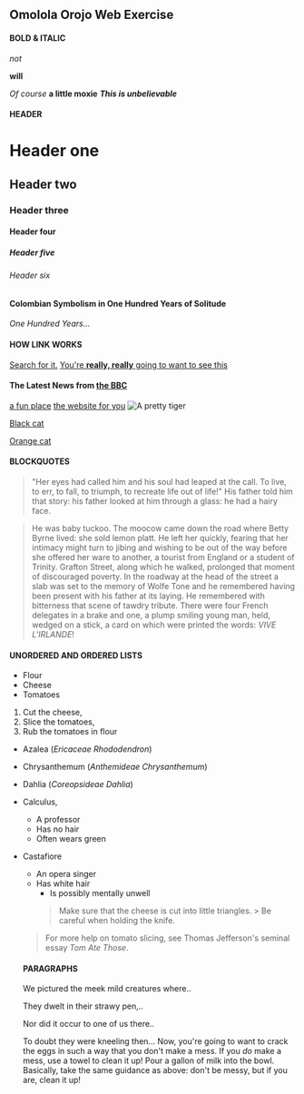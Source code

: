 ## Omolola Orojo Web Exercise

#### **BOLD & ITALIC**
_not_

**will**

_Of course_ 
**a little moxie**
**_This is unbelievable_**

#### **HEADER**
# Header one
## Header two
### Header three
#### Header four
##### Header five
###### Header six
#### Colombian Symbolism in One Hundred Years of Solitude
_One Hundred Years..._

#### **HOW LINK WORKS**
[Search for it.](www.google.com)
[You're **really, really** going to want to see this](www.dailykitten.com)
#### The Latest News from [the BBC](www.bbc.com/news:)
[a fun place](www.zombo.com)
[the website for you](www.stumbleupon.com)
![A pretty tiger](https://upload.wikimedia.org/wikipedia/commons/5/56/Tiger.50.jpg)

[Black cat](https://upload.wikimedia.org/wikipedia/commons/a/a3/81_INF_DIV_SSI.jpg)

[Orange cat](http://iconsarchive.com/icons/google/noto-emoji-animals-nature/256/22221-cat-icon.png)

#### **BLOCKQUOTES**
>"Her eyes had called him and his soul had leaped at the call. To live, to err, to fall, to triumph, to recreate life out of life!"
>His father told him that story: his father looked at him through a glass: he had a hairy face.

>He was baby tuckoo. The moocow came down the road where Betty Byrne lived: she sold lemon platt.
>He left her quickly, fearing that her intimacy might turn to jibing and wishing to be out of the way before she offered her ware to another, a tourist from England or a student of Trinity. Grafton Street, along which he walked, prolonged that moment of discouraged poverty. In the roadway at the head of the street a slab was set to the memory of Wolfe Tone and he remembered having been present with his father at its laying. He remembered with bitterness that scene of tawdry tribute. There were four French delegates in a brake and one, a plump smiling young man, held, wedged on a stick, a card on which were printed the words: _VIVE L'IRLANDE_!

#### **UNORDERED AND ORDERED LISTS**
* Flour
* Cheese
* Tomatoes
1. Cut the cheese, 
2. Slice the tomatoes, 
3. Rub the tomatoes in flour
* Azalea (_Ericaceae Rhododendron_)
* Chrysanthemum (_Anthemideae Chrysanthemum_)
* Dahlia (_Coreopsideae Dahlia_)
* Calculus, 
    *  A professor
    *   Has no hair 
    *   Often wears green
* Castafiore 
    * An opera singer 
    * Has white hair
        * Is possibly mentally unwell
         > Make sure that the cheese is cut into little triangles.
          > Be careful when holding the knife.

  > For more help on tomato slicing, see Thomas Jefferson's seminal essay _Tom Ate Those_.

  #### **PARAGRAPHS**
  We pictured the meek mild creatures where..

  They dwelt in their strawy pen,..
  
  Nor did it occur to one of us there..
  
  To doubt they were kneeling then...
  Now, you're going to want to crack the eggs in such a way that you don't make a mess.
If you _do_ make a mess, use a towel to clean it up!
Pour a gallon of milk into the bowl.
Basically, take the same guidance as above: don't be messy, but if you are, clean it up!
